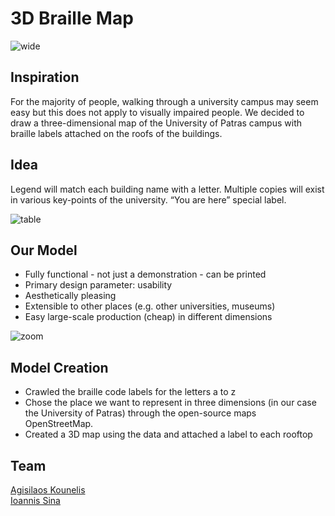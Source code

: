 # 3D Braille Map

![wide](https://user-images.githubusercontent.com/36283973/172066147-de6a22e1-d803-4b40-98be-4ccf347aecd0.png)

## Inspiration
For the majority of people, walking through a university campus may seem easy but this does not apply to visually impaired people.
We decided to draw a three-dimensional map of the University of Patras campus with braille labels attached on the roofs of the buildings.

## Idea
Legend will match each building name with a letter. Multiple copies will exist in various key-points of the university. “You are here” special label.

![table](https://user-images.githubusercontent.com/36283973/172066113-7441ca72-635c-4642-9f13-9191258e6b6f.png)

## Our Model
- Fully functional - not just a demonstration - can be printed
- Primary design parameter: usability
- Aesthetically pleasing
- Extensible to other places (e.g. other universities, museums)
- Easy large-scale production (cheap) in different dimensions

![zoom](https://user-images.githubusercontent.com/36283973/172066125-97394ef8-d6a1-4506-be38-e66729e2c5a2.png)

## Model Creation
- Crawled the braille code labels for the letters a to z
- Chose the place we want to represent in three dimensions (in our case the University of Patras) through the open-source maps OpenStreetMap.
- Created a 3D map using the data and attached a label to each rooftop

## Team
[Agisilaos Kounelis](https://github.com/kounelisagis)\
[Ioannis Sina](https://github.com/IoannisSina)
